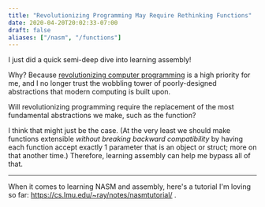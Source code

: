 ```yaml
---
title: "Revolutionizing Programming May Require Rethinking Functions"
date: 2020-04-20T20:02:33-07:00
draft: false
aliases: ["/nasm", "/functions"]
---
```


I just did a quick semi-deep dive into learning assembly!

Why?  Because [revolutionizing computer programming](https://revolutionize.dev/)
is a high priority for me, and I no longer trust the wobbling tower of
poorly-designed abstractions that modern computing is built upon.

Will revolutionizing programming require the replacement of the most
fundamental abstractions we make, such as the function?

I think that might just be the case.  (At the very least we should make
functions extensible _without breaking backward compatibility_ by
having each function accept exactly 1 parameter that is an object or
struct; more on that another time.)  Therefore, learning assembly can
help me bypass all of that.

---

When it comes to learning NASM and assembly, here's a tutorial I'm
loving so far: https://cs.lmu.edu/~ray/notes/nasmtutorial/ .
